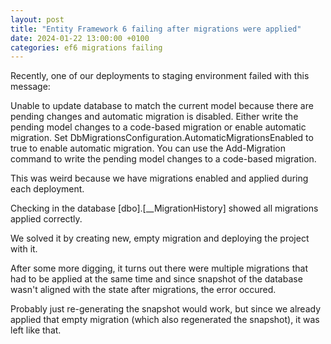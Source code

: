 ```yaml
---
layout: post
title: "Entity Framework 6 failing after migrations were applied"
date: 2024-01-22 13:00:00 +0100
categories: ef6 migrations failing
---
```


Recently, one of our deployments to staging environment failed with this message:


Unable to update database to match the current model because there are pending changes and automatic migration is disabled. Either write the pending model changes to a code-based migration or enable automatic migration. Set DbMigrationsConfiguration.AutomaticMigrationsEnabled to true to enable automatic migration.
You can use the Add-Migration command to write the pending model changes to a code-based migration.


This was weird because we have migrations enabled and applied during each deployment.

Checking in the database [dbo].[__MigrationHistory] showed all migrations applied correctly.

We solved it by creating new, empty migration and deploying the project with it.

After some more digging, it turns out there were multiple migrations that had to be applied at the same time and since snapshot of the database wasn't aligned with the state after migrations, the error occured.

Probably just re-generating the snapshot would work, but since we already applied that empty migration (which also regenerated the snapshot), it was left like that.